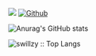 ![](https://visitor-badge.laobi.icu/badge?page_id=swillzy.swillzy) [![Github](https://img.shields.io/github/followers/swillzy?label=Follow&style=social)](https://github.com/swillzy)

![Anurag's GitHub stats](https://github-readme-stats.vercel.app/api?username=anuraghazra&theme=buefy&show_icons=true)
<p><img src="https://github-readme-stats.vercel.app/api/top-langs/?username=swillzy&langs_count=10&theme=tokyonight" alt="swillzy :: Top Langs" /></p>
